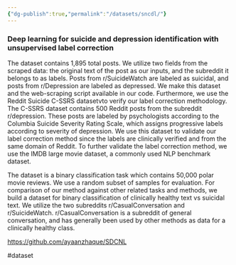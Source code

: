 ```yaml
---
{"dg-publish":true,"permalink":"/datasets/sncdl/"}
---
```


### Deep learning for suicide and depression identification with unsupervised label correction

The dataset contains 1,895 total posts. We utilize two fields from the scraped data: the original text of the post as our inputs, and the subreddit it belongs to as labels. Posts from r/SuicideWatch are labeled as suicidal, and posts from r/Depression are labeled as depressed. 
We make this dataset and the web-scraping script available in our code. Furthermore, we use the Reddit Suicide C-SSRS datasetvto verify our label correction methodology. The C-SSRS dataset contains 500 Reddit posts from the subreddit r/depression. These posts are labeled by psychologists according to the Columbia Suicide Severity Rating Scale, which assigns progressive labels according to severity of depression. We use this dataset to validate our label correction method since the labels are clinically verified and from the same domain of Reddit. To further validate the label correction method, we use the IMDB large movie dataset, a commonly used NLP benchmark dataset. 

The dataset is a binary classification task which contains 50,000 polar movie reviews. We use a random subset of samples for evaluation. For comparison of our method against other related tasks and methods, we build a dataset for binary classification of clinically healthy text vs suicidal text. We utilize the two subreddits r/CasualConversation and r/SuicideWatch. r/CasualConversation is a subreddit of general conversation, and has generally been used by other methods as data for a clinically healthy class.

https://github.com/ayaanzhaque/SDCNL

#dataset